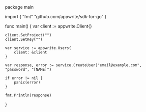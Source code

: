 package main

import (
    "fmt"
    "github.com/appwrite/sdk-for-go"
)

func main() {
    var client := appwrite.Client{}

    client.SetProject("")
    client.SetKey("")

    var service := appwrite.Users{
        client: &client
    }

    var response, error := service.CreateUser("email@example.com", "password", "[NAME]")

    if error != nil {
        panic(error)
    }

    fmt.Println(response)
}